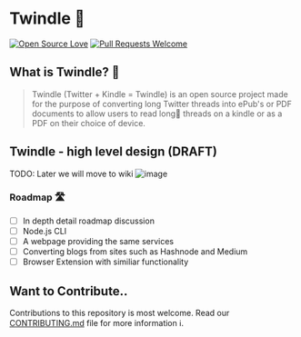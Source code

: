 # Twindle 📖 
[![Open Source Love](https://firstcontributions.github.io/open-source-badges/badges/open-source-v1/open-source.svg)](https://github.com/firstcontributions/open-source-badges)  [![Pull Requests Welcome](https://img.shields.io/badge/PRs-welcome-brightgreen.svg?style=flat)](http://makeapullrequest.com)

## What is Twindle? 🤔
> Twindle (Twitter + Kindle = Twindle) is an open source project made for the purpose of converting long Twitter threads into ePub's or PDF documents to allow users to read long📜 threads on a kindle or as a PDF on their choice of device.

## Twindle - high level design (DRAFT)
TODO: Later we will move to wiki
![image](https://user-images.githubusercontent.com/354596/95971617-2d519200-0e5d-11eb-9e4b-2a77bd1ecb67.png)

### Roadmap 🛣
- [ ] In depth detail roadmap discussion
- [ ] Node.js CLI
- [ ] A webpage providing the same services
- [ ] Converting blogs from sites such as Hashnode and Medium
- [ ] Browser Extension with similiar functionality

## Want to Contribute..

Contributions to this repository is most welcome. Read our [CONTRIBUTING.md](https://github.com/twindle-co/twindle/blob/main/CONTRIBUTING.md) file for more information ℹ️.
